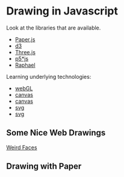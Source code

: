
Drawing in Javascript
=====================

Look at the libraries that are available.

- [Paper.js](http://paperjs.org/)
- [d3](http://d3js.org/)
- [Three.js](http://threejs.org/)
- [p5*js](http://p5js.org/)
- [Raphael](http://raphaeljs.com/)

Learning underlying technologies:

- [webGL](http://webglfundamentals.org/)
- [canvas](https://developer.mozilla.org/en-US/docs/Web/API/Canvas_API/Tutorial)
- [canvas](http://diveintohtml5.info/canvas.html)
- [svg](http://www.w3.org/2002/Talks/www2002-svgtut-ih/hwtut.pdf)
- [svg](http://learnsvg.com/)

Some Nice Web Drawings
----------------------

[Weird Faces](http://www.mokafolio.de/works/Weird-Faces)

Drawing with Paper
------------------
